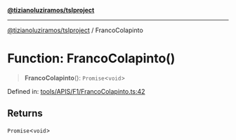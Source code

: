[**@tizianoluziramos/tslproject**](../README.md)

***

[@tizianoluziramos/tslproject](../globals.md) / FrancoColapinto

# Function: FrancoColapinto()

> **FrancoColapinto**(): `Promise`\<`void`\>

Defined in: [tools/APIS/F1/FrancoColapinto.ts:42](https://github.com/tizianoluziramos/TypeScript-Lenguage-Proyect/blob/1a68252d6a31602ecc3346fe4bed87bd01ab43ff/src/tools/APIS/F1/FrancoColapinto.ts#L42)

## Returns

`Promise`\<`void`\>
